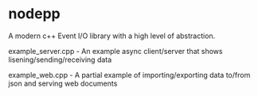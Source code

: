 nodepp
======

A modern c++ Event I/O library with a high level of abstraction.

example_server.cpp - An example async client/server that shows lisening/sending/receiving data

example_web.cpp - A partial example of importing/exporting data to/from json and serving web documents

